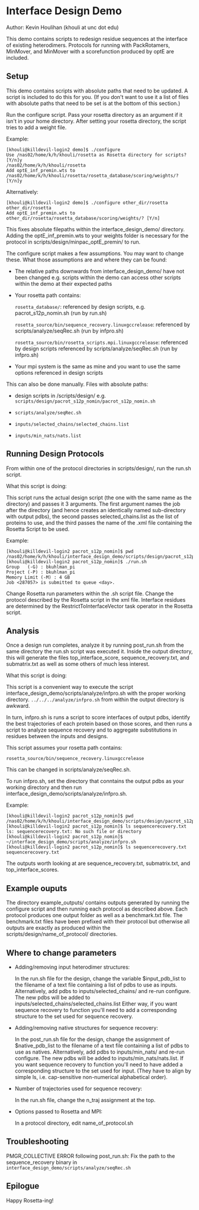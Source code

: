 Interface Design Demo
=====================

Author: Kevin Houlihan (khouli at unc dot edu)

This demo contains scripts to redesign residue sequences at the interface of
existing heterodimers. Protocols for running with PackRotamers, MinMover,
and MinMover with a scorefunction produced by optE are included.

Setup
-----

This demo contains scripts with absolute paths that need to be updated. A
script is included to do this for you. (If you don't want to use it a list of
files with absolute paths that need to be set is at the bottom of this
section.)

Run the configure script. Pass your rosetta directory as an argument if it
isn't in your home directory. After setting your rosetta directory, the script
tries to add a weight file.

Example:

    [khouli@killdevil-login2 demo]$ ./configure 
    Use /nas02/home/k/h/khouli/rosetta as Rosetta directory for scripts? [Y/n]y
    /nas02/home/k/h/khouli/rosetta
    Add optE_inf_premin.wts to /nas02/home/k/h/khouli/rosetta/rosetta_database/scoring/weights/? [Y/n]y

Alternatively:

    [khouli@killdevil-login2 demo]$ ./configure other_dir/rosetta
    other_dir/rosetta
    Add optE_inf_premin.wts to other_dir/rosetta/rosetta_database/scoring/weights/? [Y/n]

This fixes absolute filepaths within the interface_design_demo/ directory.
Adding the optE_inf_premin.wts to your weights folder is necessary for the
protocol in scripts/design/minpac_optE_premin/ to run.

The configure script makes a few assumptions. You may want to change these.
What those assumptions are and where they can be found:

- The relative paths downwards from interface_design_demo/ have not been 
  changed e.g. scripts within the demo can access other scripts within the demo 
  at their expected paths

- Your rosetta path contains:

  `rosetta_database/`: referenced by design scripts, e.g. pacrot_s12p_nomin.sh 
  (run by run.sh)

  `rosetta_source/bin/sequence_recovery.linuxgccrelease`: referenced by 
  scripts/analyze/seqRec.sh (run by infpro.sh)

  `rosetta_source/bin/rosetta_scripts.mpi.linuxgccrelease`: referenced by 
  design scripts referenced by scripts/analyze/seqRec.sh (run by infpro.sh)

- Your mpi system is the same as mine and you want to use the same options 
  referenced in design scripts

This can also be done manually. Files with absolute paths:

- design scripts in /scripts/design/ e.g. 
  `scripts/design/pacrot_s12p_nomin/pacrot_s12p_nomin.sh`

- `scripts/analyze/seqRec.sh`

- `inputs/selected_chains/selected_chains.list`

- `inputs/min_nats/nats.list`

Running Design Protocols
------------------------

From within one of the protocol directories in scripts/design/, run the run.sh
script.

What this script is doing:

This script runs the actual design script (the one with the same name as the
directory) and passes it 3 arguments. The first argument names the job after
the directory (and hence creates an identically named sub-directory with output
pdbs), the second passes selected_chains.list as the list of proteins to use,
and the third passes the name of the .xml file containing the Rosetta Script to
be used.

Example:

    [khouli@killdevil-login2 pacrot_s12p_nomin]$ pwd
    /nas02/home/k/h/khouli/interface_design_demo/scripts/design/pacrot_s12p_nomin
    [khouli@killdevil-login2 pacrot_s12p_nomin]$ ./run.sh 
    Group   (-G) : bkuhlman_pi
    Project (-P) : bkuhlman_pi
    Memory Limit (-M) : 4 GB
    Job <287057> is submitted to queue <day>.

Change Rosetta run parameters within the <name-of-protocol>.sh script file.
Change the protocol described by the Rosetta script in the xml file.
Interface residues are determined by the RestrictToInterfaceVector task
operator in the Rosetta script.

Analysis
--------

Once a design run completes, analyze it by running post_run.sh from the same
directory the run.sh script was executed it. Inside the output directory, this
will generate the files top_interface_score, sequence_recovery.txt, and
submatrix.txt as well as some others of much less interest.

What this script is doing:

This script is a convenient way to execute the script
interface_design_demo/scripts/analyze/infpro.sh with the proper working
directory. `../../../analyze/infpro.sh` from within the output directory is
awkward.

In turn, infpro.sh is runs a script to score interfaces of output pdbs,
identify the best trajectories of each protein based on those scores, and
then runs a script to analyze sequence recovery and to aggregate substitutions
in residues between the inputs and designs.

This script assumes your rosetta path contains:

    rosetta_source/bin/sequence_recovery.linuxgccrelease

This can be changed in scripts/analyze/seqRec.sh.

To run infpro.sh, set the directory that conntains the output pdbs as your
working directory and then run interface_design_demo/scripts/analyze/infpro.sh.

Example:

    [khouli@killdevil-login2 pacrot_s12p_nomin]$ pwd
    /nas02/home/k/h/khouli/interface_design_demo/scripts/design/pacrot_s12p_nomin/pacrot_s12p_nomin
    [khouli@killdevil-login2 pacrot_s12p_nomin]$ ls sequencerecovery.txt
    ls: sequencerecovery.txt: No such file or directory
    [khouli@killdevil-login2 pacrot_s12p_nomin]$ ~/interface_design_demo/scripts/analyze/infpro.sh 
    [khouli@killdevil-login2 pacrot_s12p_nomin]$ ls sequencerecovery.txt 
    sequencerecovery.txt

The outputs worth looking at are sequence_recovery.txt, submatrix.txt,
and top_interface_scores.


Example ouputs
--------------

The directory example_outputs/ contains outputs generated by running the
configure script and then running each protocol as described above. Each
protocol produces one output folder as well as a benchmark.txt file. The
benchmark.txt files have been prefixed with their protocol but otherwise all
outputs are exactly as produced within the scripts/design/name_of_protocol/
directories.

Where to change parameters
--------------------------

* Adding/removing input heterodimer structures:

  In the run.sh file for the design, change the variable $input_pdb_list to the 
  filename of a text file containing a list of pdbs to use as inputs. 
  Alternatively, add pdbs to inputs/selected_chains/ and re-run configure. The 
  new pdbs will be added to inputs/selected_chains/selected_chains.list Either 
  way, if you want sequence recovery to function you'll need to add a 
  corresponding structure to the set used for sequence recovery.

* Adding/removing native structures for sequence recovery:

  In the post_run.sh file for the design, change the assignment of 
  $native_pdb_list to the filename of a text file containing a list of pdbs to 
  use as natives. Alternatively, add pdbs to inputs/min_nats/ and re-run 
  configure. The new pdbs will be added to inputs/min_nats/nats.list. If you 
  want sequence recovery to function you'll need to have added a corresponding 
  structure to the set used for input. (They have to align by simple ls, i.e. 
  cap-sensitive non-numerical alphabetical order). 

* Number of trajectories used for sequence recovery:

  In the run.sh file, change the n_traj assignment at the top.

* Options passed to Rosetta and MPI:

  In a protocol directory, edit name_of_protocol.sh

Troubleshooting
---------------

PMGR_COLLECTIVE ERROR following post_run.sh: Fix the path to the 
sequence_recovery binary in `interface_design_demo/scripts/analyze/seqRec.sh`

Epilogue
--------

Happy Rosetta-ing!
